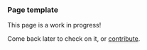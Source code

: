 ### Page template

This page is a work in progress!

Come back later to check on it, or [contribute](https://github.com/bramvrancken/SpELL-ULB.github.io).
